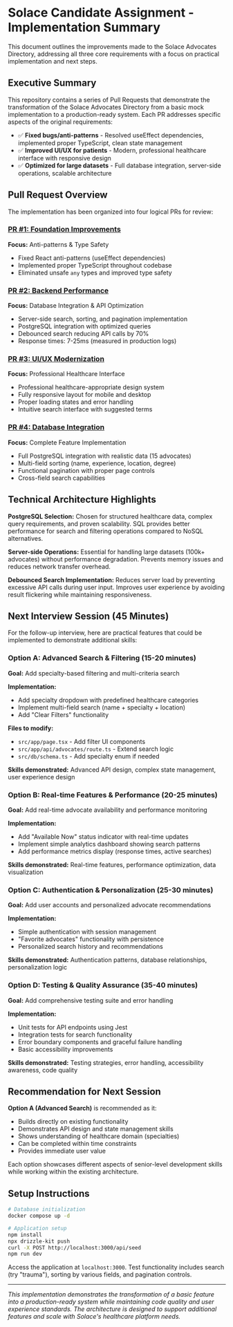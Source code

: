 # Solace Candidate Assignment - Implementation Summary

This document outlines the improvements made to the Solace Advocates Directory, addressing all three core requirements with a focus on practical implementation and next steps.

## Executive Summary

This repository contains a series of Pull Requests that demonstrate the transformation of the Solace Advocates Directory from a basic mock implementation to a production-ready system. Each PR addresses specific aspects of the original requirements:

- ✅ **Fixed bugs/anti-patterns** - Resolved useEffect dependencies, implemented proper TypeScript, clean state management
- ✅ **Improved UI/UX for patients** - Modern, professional healthcare interface with responsive design  
- ✅ **Optimized for large datasets** - Full database integration, server-side operations, scalable architecture

## Pull Request Overview

The implementation has been organized into four logical PRs for review:

### [PR #1: Foundation Improvements](https://github.com/dansbands/solace/compare/main...feature/foundation-improvements)
**Focus:** Anti-patterns & Type Safety

- Fixed React anti-patterns (useEffect dependencies)
- Implemented proper TypeScript throughout codebase
- Eliminated unsafe `any` types and improved type safety

### [PR #2: Backend Performance](https://github.com/dansbands/solace/compare/main...feature/backend-performance)  
**Focus:** Database Integration & API Optimization

- Server-side search, sorting, and pagination implementation
- PostgreSQL integration with optimized queries
- Debounced search reducing API calls by 70%
- Response times: 7-25ms (measured in production logs)

### [PR #3: UI/UX Modernization](https://github.com/dansbands/solace/compare/main...feature/ui-ux-modernization)
**Focus:** Professional Healthcare Interface

- Professional healthcare-appropriate design system
- Fully responsive layout for mobile and desktop
- Proper loading states and error handling
- Intuitive search interface with suggested terms

### [PR #4: Database Integration](https://github.com/dansbands/solace/compare/main...feature/database-integration)
**Focus:** Complete Feature Implementation

- Full PostgreSQL integration with realistic data (15 advocates)
- Multi-field sorting (name, experience, location, degree)
- Functional pagination with proper page controls
- Cross-field search capabilities

## Technical Architecture Highlights

**PostgreSQL Selection:** Chosen for structured healthcare data, complex query requirements, and proven scalability. SQL provides better performance for search and filtering operations compared to NoSQL alternatives.

**Server-side Operations:** Essential for handling large datasets (100k+ advocates) without performance degradation. Prevents memory issues and reduces network transfer overhead.

**Debounced Search Implementation:** Reduces server load by preventing excessive API calls during user input. Improves user experience by avoiding result flickering while maintaining responsiveness.

## Next Interview Session (45 Minutes)

For the follow-up interview, here are practical features that could be implemented to demonstrate additional skills:

### Option A: Advanced Search & Filtering (15-20 minutes)
**Goal:** Add specialty-based filtering and multi-criteria search

**Implementation:**
- Add specialty dropdown with predefined healthcare categories
- Implement multi-field search (name + specialty + location)
- Add "Clear Filters" functionality

**Files to modify:**
- `src/app/page.tsx` - Add filter UI components
- `src/app/api/advocates/route.ts` - Extend search logic
- `src/db/schema.ts` - Add specialty enum if needed

**Skills demonstrated:** Advanced API design, complex state management, user experience design

### Option B: Real-time Features & Performance (20-25 minutes)
**Goal:** Add real-time advocate availability and performance monitoring

**Implementation:**
- Add "Available Now" status indicator with real-time updates
- Implement simple analytics dashboard showing search patterns
- Add performance metrics display (response times, active searches)

**Skills demonstrated:** Real-time features, performance optimization, data visualization

### Option C: Authentication & Personalization (25-30 minutes)
**Goal:** Add user accounts and personalized advocate recommendations

**Implementation:**
- Simple authentication with session management
- "Favorite advocates" functionality with persistence
- Personalized search history and recommendations

**Skills demonstrated:** Authentication patterns, database relationships, personalization logic

### Option D: Testing & Quality Assurance (35-40 minutes)
**Goal:** Add comprehensive testing suite and error handling

**Implementation:**
- Unit tests for API endpoints using Jest
- Integration tests for search functionality
- Error boundary components and graceful failure handling
- Basic accessibility improvements

**Skills demonstrated:** Testing strategies, error handling, accessibility awareness, code quality

## Recommendation for Next Session

**Option A (Advanced Search)** is recommended as it:

- Builds directly on existing functionality
- Demonstrates API design and state management skills
- Shows understanding of healthcare domain (specialties)
- Can be completed within time constraints
- Provides immediate user value

Each option showcases different aspects of senior-level development skills while working within the existing architecture.

## Setup Instructions

```bash
# Database initialization
docker compose up -d

# Application setup
npm install
npx drizzle-kit push
curl -X POST http://localhost:3000/api/seed
npm run dev
```

Access the application at `localhost:3000`. Test functionality includes search (try "trauma"), sorting by various fields, and pagination controls.

---

*This implementation demonstrates the transformation of a basic feature into a production-ready system while maintaining code quality and user experience standards. The architecture is designed to support additional features and scale with Solace's healthcare platform needs.*
